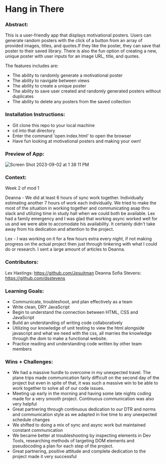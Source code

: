 # Hang in There  

### Abstract:
This is a user-friendly app that displays motivational posters. Users can generate random posters with the click of a button from an array of provided images, titles, and quotes.If they like the poster, they can save that poster to their saved library. There is also the fun option of creating a new, unique poster with user inputs for an image URL, title, and quotes.  

The features includes are:
- The ability to randomly generate a motivational poster
- The ability to navigate between views
- The ability to create a unique poster
- The ability to save user created and randomly generated posters without duplicates
- The ability to delete any posters from the saved collection

### Installation Instructions:
- Git clone this repo to your local machine
- cd into that directory
- Enter the command 'open index.html' to open the browser
- Have fun looking at motivational posters and making your own!

### Preview of App:
![Screen Shot 2023-09-02 at 1 38 11 PM](https://user-images.githubusercontent.com/132790719/265221342-d7607706-d10c-4d4b-826c-eda6ba530bd1.png)

### Context:
Week 2 of mod 1  

Deanna - We did at least 6 hours of sync work together. Individually estimating another 7 hours of work each individually. We tried to make the most of the situation in working together and communicating asap thru slack and utilizing time in study hall when we could both be available. Lex had a family emergency and I was glad that working async worked well for us and we were able to accomodate his availability. It certainly didn't take away from his dedication and attention to the project.  

Lex - I was working on it for a few hours extra every night, if not making progress on the actual project then just through tinkering with what I could do or research. I sent a large amount of articles to Deanna. 

### Contributors:  
Lex Hastings: https://github.com/Jesuitman
Deanna Sofia Stevens: https://github.com/dsstevens  

### Learning Goals:  
- Communicate, troubleshoot, and plan effectively as a team
- Write clean, DRY JavaScript  
- Begin to understand the connection between HTML, CSS and JavaScript
- Build an understanding of writing code collaboratively
- Utilizing our knowledge of unit testing to view the html alongside javascript and what we need with the css, all marries the knowledge through the dom to make a functional website.
- Practice reading and understanding code written by other team members

### Wins + Challenges:
- We had a massive hurdle to overcome in my unexpected travel. The plane trips made communication fairly difficult on the second day of the project but even in spite of that, it was such a massive win to be able to work together to solve all of our code issues.
- Meeting up early in the morning and having some late nights coding made for a very smooth project. Continuous communication was also very helpful
- Great partnering through continuous dedication to our DTR and norms and communication style as we adapted in live time to any unexpected schedule changes
- We shifted to doing a mix of sync and async work but maintained constant communication 
- We became better at troubleshooting by inspecting elements in Dev Tools, researching methods of targeting DOM elements and pseudocoding a plan for each step of the project. 
- Great partnering, positive attitude and complete dedication to the project made it very successful
